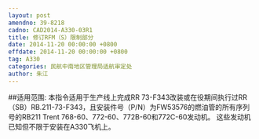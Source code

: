 ```yaml
---
layout: post
amendno: 39-8218
cadno: CAD2014-A330-03R1
title: 修订RFM（S）限制部分
date: 2014-11-20 00:00:00 +0800
effdate: 2014-11-20 00:00:00 +0800
tag: A330
categories: 民航中南地区管理局适航审定处
author: 朱江
---
```


##适用范围:
本指令适用于生产线上完成RR 73-F343改装或在役期间执行过RR （SB）RB.211-73-F343，且安装件号（P/N）为FW53576的燃油管的所有序列号的RB211 Trent 768-60、772-60、772B-60和772C-60发动机。
这些发动机已知但不限于安装在A330飞机上。

